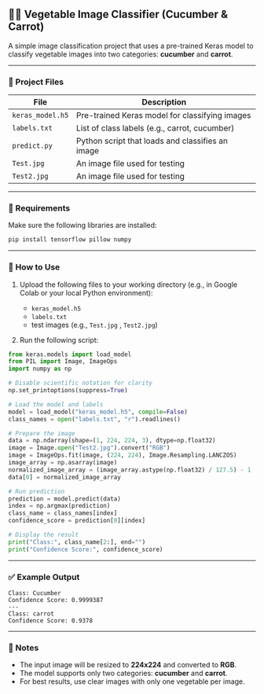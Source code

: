 ## 🥒🥕 Vegetable Image Classifier (Cucumber & Carrot)

A simple image classification project that uses a pre-trained Keras model to classify vegetable images into two categories: **cucumber** and **carrot**.

---

### 📁 Project Files

| File | Description |
|------|-------------|
| `keras_model.h5` | Pre-trained Keras model for classifying images |
| `labels.txt` | List of class labels (e.g., carrot, cucumber) |
| `predict.py` | Python script that loads and classifies an image |
| `Test.jpg`  | An image file used for testing |
| `Test2.jpg`  | An image file used for testing |


---

### 🔧 Requirements

Make sure the following libraries are installed:

```bash
pip install tensorflow pillow numpy
```

---

### 🚀 How to Use

1. Upload the following files to your working directory (e.g., in Google Colab or your local Python environment):
   - `keras_model.h5`
   - `labels.txt`
   - test images (e.g., `Test.jpg` , `Test2.jpg`)

2. Run the following script:

```python
from keras.models import load_model
from PIL import Image, ImageOps
import numpy as np

# Disable scientific notation for clarity
np.set_printoptions(suppress=True)

# Load the model and labels
model = load_model("keras_model.h5", compile=False)
class_names = open("labels.txt", "r").readlines()

# Prepare the image
data = np.ndarray(shape=(1, 224, 224, 3), dtype=np.float32)
image = Image.open("Test2.jpg").convert("RGB")
image = ImageOps.fit(image, (224, 224), Image.Resampling.LANCZOS)
image_array = np.asarray(image)
normalized_image_array = (image_array.astype(np.float32) / 127.5) - 1
data[0] = normalized_image_array

# Run prediction
prediction = model.predict(data)
index = np.argmax(prediction)
class_name = class_names[index]
confidence_score = prediction[0][index]

# Display the result
print("Class:", class_name[2:], end="")
print("Confidence Score:", confidence_score)
```

---

### ✅ Example Output

```
Class: Cucumber
Confidence Score: 0.9999387
---
Class: carrot
Confidence Score: 0.9378
```

---

### 📌 Notes

- The input image will be resized to **224x224** and converted to **RGB**.
- The model supports only two categories: **cucumber** and **carrot**.
- For best results, use clear images with only one vegetable per image.
